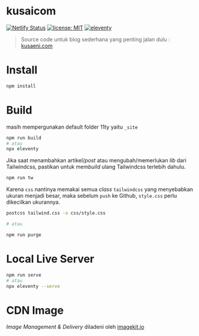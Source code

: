 # kusaicom
[![Netlify Status](https://api.netlify.com/api/v1/badges/df1d5d40-df8a-47b5-80b1-1eed78d9953d/deploy-status)](https://app.netlify.com/sites/cranky-almeida-76230e/deploys)
[![license: MIT](https://img.shields.io/badge/license-MIT-blue.svg)](LICENSE)
[![eleventy](https://img.shields.io/badge/staticgen-eleventy-%23707070.svg)](https://11ty.io)

> Source code untuk blog sederhana yang penting jalan dulu : [kusaeni.com](https://kusaeni.com)

# Install

``` sh
npm install
```

# Build
masih mempergunakan default folder 11ty yaitu ```_site```

``` sh
npm run build
# atau
npx eleventy
```

Jika saat menambahkan artikel/*post* atau mengubah/memerlukan *lib* dari Tailwindcss, pastikan untuk mem*build* ulang Tailwindcss terlebih dahulu.

```sh
npm run tw
```

Karena ```css``` nantinya memakai semua *class*  ```tailwindcss``` yang menyebabkan ukuran menjadi besar, maka sebelum ```push``` ke Github, ```style.css``` perlu dikecilkan ukurannya.

``` sh
postcss tailwind.css -o css/style.css

# atau

npm run purge
```

# Local Live Server

``` sh
npm run serve
# atau
npx eleventy --serve
```

# CDN Image

*Image Management & Delivery* diladeni oleh [imagekit.io](https://imagekit.io) 
